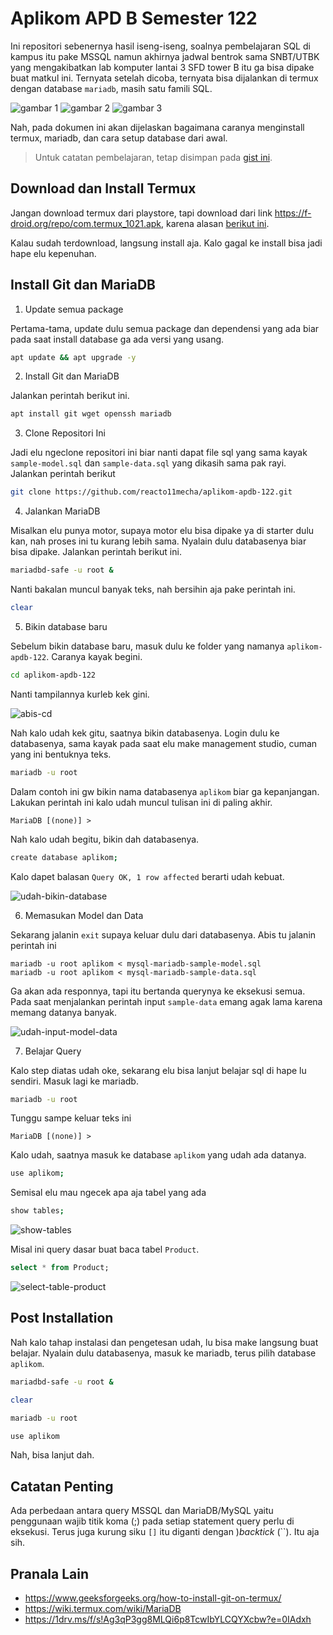 # Aplikom APD B Semester 122

Ini repositori sebenernya hasil iseng-iseng, soalnya pembelajaran SQL di kampus itu pake MSSQL namun akhirnya jadwal bentrok sama SNBT/UTBK yang mengakibatkan lab komputer lantai 3 SFD tower B itu ga bisa dipake buat matkul ini. Ternyata setelah dicoba, ternyata bisa dijalankan di termux dengan database `mariadb`, masih satu famili SQL.

![gambar 1](./img/1.jpeg)
![gambar 2](./img/2.jpeg)
![gambar 3](./img/3.jpeg)

Nah, pada dokumen ini akan dijelaskan bagaimana caranya menginstall termux, mariadb, dan cara setup database dari awal.

> Untuk catatan pembelajaran, tetap disimpan pada [gist ini](https://gist.github.com/reacto11mecha/c09f5a30d04c908c143901cf2f5c8411).

## Download dan Install Termux

Jangan download termux dari playstore, tapi download dari link https://f-droid.org/repo/com.termux_1021.apk, karena alasan [berikut ini](https://github.com/termux-play-store#background).

Kalau sudah terdownload, langsung install aja. Kalo gagal ke install bisa jadi hape elu kepenuhan.

## Install Git dan MariaDB

1. Update semua package

Pertama-tama, update dulu semua package dan dependensi yang ada biar pada saat install database ga ada versi yang usang.

```sh
apt update && apt upgrade -y
```

2. Install Git dan MariaDB

Jalankan perintah berikut ini.

```sh
apt install git wget openssh mariadb
```

3. Clone Repositori Ini

Jadi elu ngeclone repositori ini biar nanti dapat file sql yang sama kayak `sample-model.sql` dan `sample-data.sql` yang dikasih sama pak rayi. Jalankan perintah berikut

```sh
git clone https://github.com/reacto11mecha/aplikom-apdb-122.git
```

4. Jalankan MariaDB

Misalkan elu punya motor, supaya motor elu bisa dipake ya di starter dulu kan, nah proses ini tu kurang lebih sama. Nyalain dulu databasenya biar bisa dipake. Jalankan perintah berikut ini.

```sh
mariadbd-safe -u root &
```

Nanti bakalan muncul banyak teks, nah bersihin aja pake perintah ini.

```sh
clear
```

5. Bikin database baru

Sebelum bikin database baru, masuk dulu ke folder yang namanya `aplikom-apdb-122`. Caranya kayak begini.

```sh
cd aplikom-apdb-122
```

Nanti tampilannya kurleb kek gini.

![abis-cd](./img/abis-cd.jpeg)

Nah kalo udah kek gitu, saatnya bikin databasenya. Login dulu ke databasenya, sama kayak pada saat elu make management studio, cuman yang ini bentuknya teks.

```sh
mariadb -u root
```

Dalam contoh ini gw bikin nama databasenya `aplikom` biar ga kepanjangan. Lakukan perintah ini kalo udah muncul tulisan ini di paling akhir.

```
MariaDB [(none)] >
```

Nah kalo udah begitu, bikin dah databasenya.

```sh
create database aplikom;
```

Kalo dapet balasan `Query OK, 1 row affected` berarti udah kebuat.

![udah-bikin-database](./img/udah-bikin-database.jpeg)

6. Memasukan Model dan Data

Sekarang jalanin `exit` supaya keluar dulu dari databasenya. Abis tu jalanin perintah ini

```
mariadb -u root aplikom < mysql-mariadb-sample-model.sql
mariadb -u root aplikom < mysql-mariadb-sample-data.sql
```

Ga akan ada responnya, tapi itu bertanda querynya ke eksekusi semua. Pada saat menjalankan perintah input `sample-data` emang agak lama karena memang datanya banyak.

![udah-input-model-data](./img/udah-input-model-data.jpeg)

7. Belajar Query

Kalo step diatas udah oke, sekarang elu bisa lanjut belajar sql di hape lu sendiri. Masuk lagi ke mariadb.

```sh
mariadb -u root
```

Tunggu sampe keluar teks ini

```
MariaDB [(none)] >
```

Kalo udah, saatnya masuk ke database `aplikom` yang udah ada datanya.

```sh
use aplikom;
```

Semisal elu mau ngecek apa aja tabel yang ada

```sh
show tables;
```

![show-tables](./img/show-tables.jpeg)

Misal ini query dasar buat baca tabel `Product`.

```sql
select * from Product;
```

![select-table-product](./img/select-table-product.jpeg)

## Post Installation

Nah kalo tahap instalasi dan pengetesan udah, lu bisa make langsung buat belajar. Nyalain dulu databasenya, masuk ke mariadb, terus pilih database `aplikom`.

```sh
mariadbd-safe -u root &

clear

mariadb -u root

use aplikom
```

Nah, bisa lanjut dah.

## Catatan Penting

Ada perbedaan antara query MSSQL dan MariaDB/MySQL yaitu penggunaan wajib titik koma (;) pada setiap statement query perlu di eksekusi. Terus juga kurung siku `[]` itu diganti dengan )_backtick_ (\`\`). Itu aja sih.

## Pranala Lain

- https://www.geeksforgeeks.org/how-to-install-git-on-termux/
- https://wiki.termux.com/wiki/MariaDB
- https://1drv.ms/f/s!Ag3qP3gg8MLQi6p8TcwIbYLCQYXcbw?e=0IAdxh

